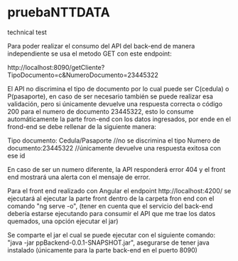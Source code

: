 # pruebaNTTDATA
technical test

Para poder realizar el consumo del API del back-end de manera independiente se usa el metodo GET con este endpoint:

http://localhost:8090/getCliente?TipoDocumento=c&NumeroDocumento=23445322 

El API no discrimina el tipo de documento por lo cual puede ser C(cedula) o P(pasaporte), en caso de ser necesario también se puede realizar esa validación, pero si únicamente devuelve una respuesta correcta o código 200 para el numero de documento 23445322, esto lo consume automáticamente la parte fron-end con los datos ingresados, por ende en el frond-end se debe rellenar de la siguiente manera:

Tipo documento: Cedula/Pasaporte //no se discrimina el tipo
Numero de documento:23445322 //únicamente devuelve una respuesta exitosa con ese id

En caso de ser un numero diferente, la API responderá error 404 y el front end mostrará una alerta con el mensaje de error.

Para el front end realizado con Angular el endpoint http://localhost:4200/ se ejecutará al ejecutar la parte front dentro de la carpeta fron end con el comando "ng serve -o", (tener en cuenta que el servicio del back-end debería estarse ejecutando para consumir el API que me trae los datos quemados, una opción ejecutar el jar)

Se comparte el jar el cual se puede ejecutar con el siguiente comando: "java -jar ppBackend-0.0.1-SNAPSHOT.jar", asegurarse de tener java instalado (únicamente para la parte back-end en el puerto 8090)


